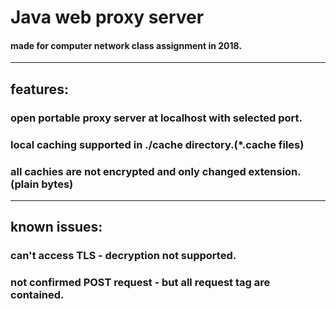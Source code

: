 # Java web proxy server
#### made for computer network class assignment in 2018.
<hr/>

## features:
### open portable proxy server at localhost with selected port.
### local caching supported in ./cache directory.(*.cache files)
### all cachies are not encrypted and only changed extension. (plain bytes)
<hr/>

## known issues:
### can't access TLS - decryption not supported.
### not confirmed POST request - but all request tag are contained.
